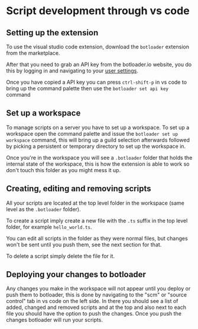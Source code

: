# Script development through vs code

## Setting up the extension

To use the visual studio code extension, download the `botloader` extension from the marketplace.

After that you need to grab an API key from the botloader.io website, you do this by logging in and navigating to your [user settings](/settings).

Once you have copied a API key you can press `ctrl-shift-p` in vs code to bring up the command palette then use the `botloader set api key` command

## Set up a workspace

To manage scripts on a server you have to set up a workspace. To set up a workspace open the command palette and issue the `botloader set up workspace` command, this will bring up a guild selection afterwards followed by picking a persistent or temporary directory to set up the workspace in.

Once you're in the workspace you will see a `.botloader` folder that holds the internal state of the workspace, this is how the extension is able to work so don't touch this folder as you might mess it up.

## Creating, editing and removing scripts

All your scripts are located at the top level folder in the workspace (same level as the `.botloader` folder).

To create a script imply create a new file with the `.ts` suffix in the top level folder, for example `hello_world.ts`.

You can edit all scripts in the folder as they were normal files, but changes won't be sent until you push them, see the next section for that.

To delete a script simply delete the file for it.

## Deploying your changes to botloader

Any changes you make in the workspace will not appear until you deploy or push them to botloader, this is done by navigating to the "scm" or "source control" tab in vs code on the left side. In there you should see a list of added, changed and removed scripts and at the top and also next to each file you should have the option to push the changes. Once you push the changes botloader will run your scripts.